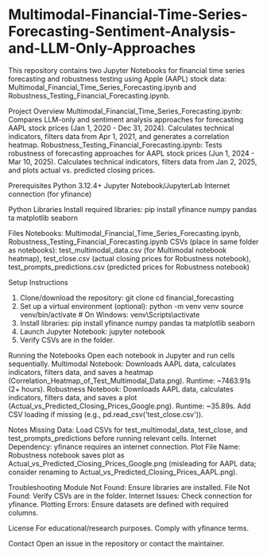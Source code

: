 # Multimodal-Financial-Time-Series-Forecasting-Sentiment-Analysis-and-LLM-Only-Approaches
This repository contains two Jupyter Notebooks for financial time series forecasting and robustness testing using Apple (AAPL) stock data: Multimodal_Financial_Time_Series_Forecasting.ipynb and Robustness_Testing_Financial_Forecasting.ipynb.

Project Overview
Multimodal_Financial_Time_Series_Forecasting.ipynb: Compares LLM-only and sentiment analysis approaches for forecasting AAPL stock prices (Jan 1, 2020 - Dec 31, 2024). Calculates technical indicators, filters data from Apr 1, 2021, and generates a correlation heatmap.
Robustness_Testing_Financial_Forecasting.ipynb: Tests robustness of forecasting approaches for AAPL stock prices (Jun 1, 2024 - Mar 10, 2025). Calculates technical indicators, filters data from Jan 2, 2025, and plots actual vs. predicted closing prices.

Prerequisites
Python 3.12.4+
Jupyter Notebook/JupyterLab
Internet connection (for yfinance)

Python Libraries
Install required libraries:
pip install yfinance numpy pandas ta matplotlib seaborn

Files
Notebooks: Multimodal_Financial_Time_Series_Forecasting.ipynb, Robustness_Testing_Financial_Forecasting.ipynb
CSVs (place in same folder as notebooks): test_multimodal_data.csv (for Multimodal notebook heatmap), test_close.csv (actual closing prices for Robustness notebook), test_prompts_predictions.csv (predicted prices for Robustness notebook)

Setup Instructions
1. Clone/download the repository:
git clone <repository-url>
cd financial_forecasting
2. Set up a virtual environment (optional):
python -m venv venv
source venv/bin/activate  # On Windows: venv\Scripts\activate
3. Install libraries:
pip install yfinance numpy pandas ta matplotlib seaborn
4. Launch Jupyter Notebook:
jupyter notebook
5. Verify CSVs are in the folder.

Running the Notebooks
Open each notebook in Jupyter and run cells sequentially.
Multimodal Notebook:
Downloads AAPL data, calculates indicators, filters data, and saves a heatmap (Correlation_Heatmap_of_Test_Multimodal_Data.png).
Runtime: ~7463.91s (2+ hours).
Robustness Notebook:
Downloads AAPL data, calculates indicators, filters data, and saves a plot (Actual_vs_Predicted_Closing_Prices_Google.png).
Runtime: ~35.89s.
Add CSV loading if missing (e.g., pd.read_csv('test_close.csv')).

Notes
Missing Data: Load CSVs for test_multimodal_data, test_close, and test_prompts_predictions before running relevant cells.
Internet Dependency: yfinance requires an internet connection.
Plot File Name: Robustness notebook saves plot as Actual_vs_Predicted_Closing_Prices_Google.png (misleading for AAPL data; consider renaming to Actual_vs_Predicted_Closing_Prices_AAPL.png).

Troubleshooting
Module Not Found: Ensure libraries are installed.
File Not Found: Verify CSVs are in the folder.
Internet Issues: Check connection for yfinance.
Plotting Errors: Ensure datasets are defined with required columns.

License
For educational/research purposes. Comply with yfinance terms.

Contact
Open an issue in the repository or contact the maintainer.
